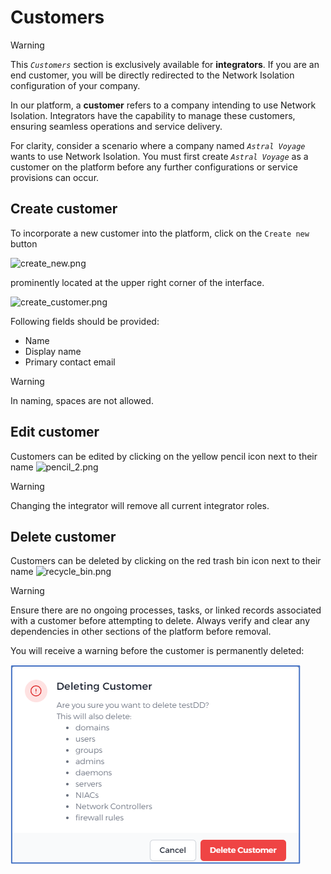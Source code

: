 # Customers
> [!WARNING]
> This *`Customers`* section is exclusively available for **integrators**. If you are an end customer, you will be directly redirected to the Network Isolation configuration of your company.

In our platform, a **customer** refers to a company intending to use Network Isolation. Integrators have the capability to manage these customers, ensuring seamless operations and service delivery.

For clarity, consider a scenario where a company named *`Astral Voyage`* wants to use Network Isolation. You must first create *`Astral Voyage`* as a customer on the platform before any further configurations or service provisions can occur.

## Create customer

To incorporate a new customer into the platform, click on the `Create new` button

![create_new.png](/create_new.png)

prominently located at the upper right corner of the interface.

![create_customer.png](/create_customer.png)



Following fields should be provided:
	
  - Name
  - Display name
  - Primary contact email

> [!WARNING]
> In naming, spaces are not allowed.
  

## Edit customer
Customers can be edited by clicking on the yellow pencil icon next to their name ![pencil_2.png](/pencil_2.png)

> [!WARNING]
> Changing the integrator will remove all current integrator roles.

## Delete customer

Customers can be deleted by clicking on the red trash bin icon next to their name ![recycle_bin.png](/recycle_bin.png)


> [!WARNING]
> Ensure there are no ongoing processes, tasks, or linked records associated with a customer before attempting to delete. Always verify and clear any dependencies in other sections of the platform before removal.

You will receive a warning before the customer is permanently deleted:

![deleting_customer.png](deleting_customer.png)

